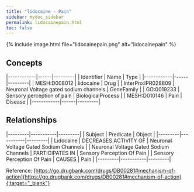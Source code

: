 ```yaml
---
title: "lidocaine - Pain"
sidebar: mydoc_sidebar
permalink: lidocainepain.html
toc: false 
---
```


{% include image.html file="lidocainepain.png" alt="lidocainepain" %}

## Concepts

|------------|------|---------|
| Identifier | Name | Type    |
|------------|------|---------|
| MESH:D008012 | lidocaine | Drug |
| InterPro:IPR028809 | Neuronal Voltage gated sodium channels | GeneFamily |
| GO:0019233 | Sensory perception of pain | BiologicalProcess |
| MESH:D010146 | Pain | Disease |
|------------|------|---------|

## Relationships

|---------|-----------|---------|
| Subject | Predicate | Object  |
|---------|-----------|---------|
| Lidocaine | DECREASES ACTIVITY OF | Neuronal Voltage Gated Sodium Channels |
| Neuronal Voltage Gated Sodium Channels | PARTICIPATES IN | Sensory Perception Of Pain |
| Sensory Perception Of Pain | CAUSES | Pain |
|---------|-----------|---------|

Reference: [https://go.drugbank.com/drugs/DB00281#mechanism-of-action](https://go.drugbank.com/drugs/DB00281#mechanism-of-action){:target="_blank"}